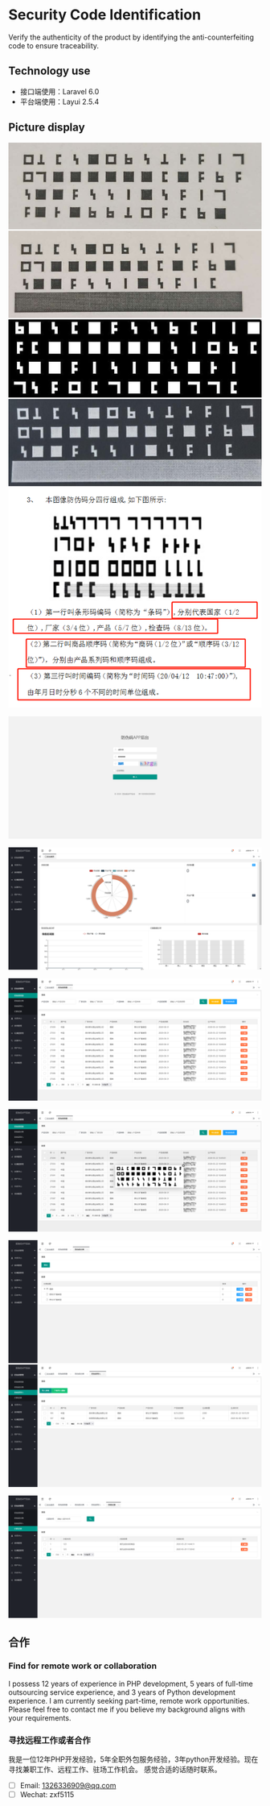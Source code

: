 # Security Code Identification
Verify the authenticity of the product by identifying the anti-counterfeiting code to ensure traceability.

## Technology use
- 接口端使用：Laravel 6.0
- 平台端使用：Layui 2.5.4


## Picture display
![原始图片](https://raw.githubusercontent.com/zxf5115/security-code-identification/main/public/preview/1.jpg)
![包含遮盖层原始图片](https://raw.githubusercontent.com/zxf5115/security-code-identification/main/public/preview/2.jpg)
![灰度化图片](https://raw.githubusercontent.com/zxf5115/security-code-identification/main/public/preview/3.jpg)
![包含遮盖层灰度化图片](https://raw.githubusercontent.com/zxf5115/security-code-identification/main/public/preview/4.jpg)
![防伪码图片计算规则](https://raw.githubusercontent.com/zxf5115/security-code-identification/main/public/preview/5.png)

![登录页](https://raw.githubusercontent.com/zxf5115/security-code-identification/main/public/preview/6.png)

![首页](https://raw.githubusercontent.com/zxf5115/security-code-identification/main/public/preview/7.png)

![防伪码列表页](https://raw.githubusercontent.com/zxf5115/security-code-identification/main/public/preview/8.png)

![防伪码信息页](https://raw.githubusercontent.com/zxf5115/security-code-identification/main/public/preview/9.png)

![防伪码分类页](https://raw.githubusercontent.com/zxf5115/security-code-identification/main/public/preview/10.png)
![防伪码导入页](https://raw.githubusercontent.com/zxf5115/security-code-identification/main/public/preview/11.png)

![扫码记录页](https://raw.githubusercontent.com/zxf5115/security-code-identification/main/public/preview/12.png)


## 合作
### Find for remote work or collaboration
I possess 12 years of experience in PHP development, 5 years of full-time outsourcing service experience, and 3 years of Python development experience.  I am currently seeking part-time, remote work opportunities.  Please feel free to contact me if you believe my background aligns with your requirements.


### 寻找远程工作或者合作
我是一位12年PHP开发经验，5年全职外包服务经验，3年python开发经验。现在寻找兼职工作、远程工作、驻场工作机会。 感觉合适的话随时联系。


-[ ] Email: 1326336909@qq.com
-[ ] Wechat: zxf5115
